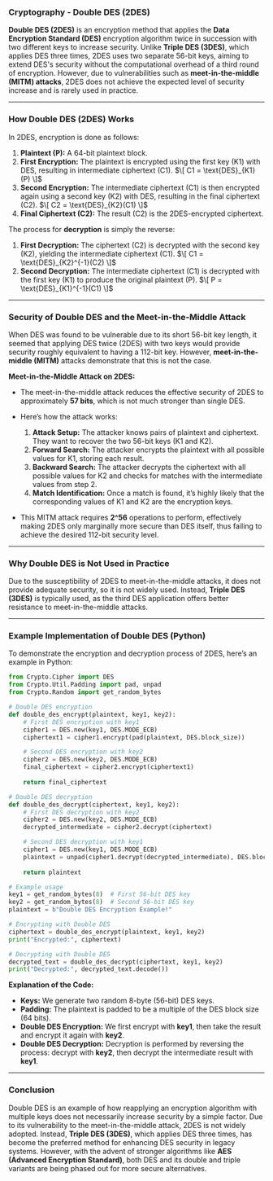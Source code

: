 ### **Cryptography - Double DES (2DES)**

**Double DES (2DES)** is an encryption method that applies the **Data Encryption Standard (DES)** encryption algorithm twice in succession with two different keys to increase security. Unlike **Triple DES (3DES)**, which applies DES three times, 2DES uses two separate 56-bit keys, aiming to extend DES's security without the computational overhead of a third round of encryption. However, due to vulnerabilities such as **meet-in-the-middle (MITM) attacks**, 2DES does not achieve the expected level of security increase and is rarely used in practice.

---

### **How Double DES (2DES) Works**

In 2DES, encryption is done as follows:

1. **Plaintext (P):** A 64-bit plaintext block.
2. **First Encryption:** The plaintext is encrypted using the first key (K1) with DES, resulting in intermediate ciphertext (C1).
   $\[
   C1 = \text{DES}_{K1}(P)
   \]$
3. **Second Encryption:** The intermediate ciphertext (C1) is then encrypted again using a second key (K2) with DES, resulting in the final ciphertext (C2).
   $\[
   C2 = \text{DES}_{K2}(C1)
   \]$
4. **Final Ciphertext (C2):** The result (C2) is the 2DES-encrypted ciphertext.

The process for **decryption** is simply the reverse:

1. **First Decryption:** The ciphertext (C2) is decrypted with the second key (K2), yielding the intermediate ciphertext (C1).
   $\[
   C1 = \text{DES}_{K2}^{-1}(C2)
   \]$
2. **Second Decryption:** The intermediate ciphertext (C1) is decrypted with the first key (K1) to produce the original plaintext (P).
   $\[
   P = \text{DES}_{K1}^{-1}(C1)
   \]$

---

### **Security of Double DES and the Meet-in-the-Middle Attack**

When DES was found to be vulnerable due to its short 56-bit key length, it seemed that applying DES twice (2DES) with two keys would provide security roughly equivalent to having a 112-bit key. However, **meet-in-the-middle (MITM)** attacks demonstrate that this is not the case.

**Meet-in-the-Middle Attack on 2DES:**
- The meet-in-the-middle attack reduces the effective security of 2DES to approximately **57 bits**, which is not much stronger than single DES.
- Here’s how the attack works:
  1. **Attack Setup:** The attacker knows pairs of plaintext and ciphertext. They want to recover the two 56-bit keys (K1 and K2).
  2. **Forward Search:** The attacker encrypts the plaintext with all possible values for K1, storing each result.
  3. **Backward Search:** The attacker decrypts the ciphertext with all possible values for K2 and checks for matches with the intermediate values from step 2.
  4. **Match Identification:** Once a match is found, it’s highly likely that the corresponding values of K1 and K2 are the encryption keys.

- This MITM attack requires **2^56** operations to perform, effectively making 2DES only marginally more secure than DES itself, thus failing to achieve the desired 112-bit security level.

---

### **Why Double DES is Not Used in Practice**

Due to the susceptibility of 2DES to meet-in-the-middle attacks, it does not provide adequate security, so it is not widely used. Instead, **Triple DES (3DES)** is typically used, as the third DES application offers better resistance to meet-in-the-middle attacks.

---

### **Example Implementation of Double DES (Python)**

To demonstrate the encryption and decryption process of 2DES, here’s an example in Python:

```python
from Crypto.Cipher import DES
from Crypto.Util.Padding import pad, unpad
from Crypto.Random import get_random_bytes

# Double DES encryption
def double_des_encrypt(plaintext, key1, key2):
    # First DES encryption with key1
    cipher1 = DES.new(key1, DES.MODE_ECB)
    ciphertext1 = cipher1.encrypt(pad(plaintext, DES.block_size))

    # Second DES encryption with key2
    cipher2 = DES.new(key2, DES.MODE_ECB)
    final_ciphertext = cipher2.encrypt(ciphertext1)
    
    return final_ciphertext

# Double DES decryption
def double_des_decrypt(ciphertext, key1, key2):
    # First DES decryption with key2
    cipher2 = DES.new(key2, DES.MODE_ECB)
    decrypted_intermediate = cipher2.decrypt(ciphertext)

    # Second DES decryption with key1
    cipher1 = DES.new(key1, DES.MODE_ECB)
    plaintext = unpad(cipher1.decrypt(decrypted_intermediate), DES.block_size)
    
    return plaintext

# Example usage
key1 = get_random_bytes(8)  # First 56-bit DES key
key2 = get_random_bytes(8)  # Second 56-bit DES key
plaintext = b"Double DES Encryption Example!"

# Encrypting with Double DES
ciphertext = double_des_encrypt(plaintext, key1, key2)
print("Encrypted:", ciphertext)

# Decrypting with Double DES
decrypted_text = double_des_decrypt(ciphertext, key1, key2)
print("Decrypted:", decrypted_text.decode())
```

**Explanation of the Code:**
- **Keys:** We generate two random 8-byte (56-bit) DES keys.
- **Padding:** The plaintext is padded to be a multiple of the DES block size (64 bits).
- **Double DES Encryption:** We first encrypt with **key1**, then take the result and encrypt it again with **key2**.
- **Double DES Decryption:** Decryption is performed by reversing the process: decrypt with **key2**, then decrypt the intermediate result with **key1**.

---

### **Conclusion**

Double DES is an example of how reapplying an encryption algorithm with multiple keys does not necessarily increase security by a simple factor. Due to its vulnerability to the meet-in-the-middle attack, 2DES is not widely adopted. Instead, **Triple DES (3DES)**, which applies DES three times, has become the preferred method for enhancing DES security in legacy systems. However, with the advent of stronger algorithms like **AES (Advanced Encryption Standard)**, both DES and its double and triple variants are being phased out for more secure alternatives.
